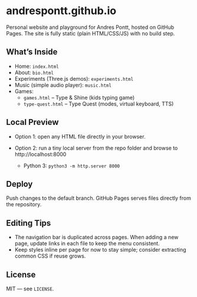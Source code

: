 # andrespontt.github.io

Personal website and playground for Andres Pontt, hosted on GitHub Pages. The site is fully static (plain HTML/CSS/JS) with no build step.

## What’s Inside

- Home: `index.html`
- About: `bio.html`
- Experiments (Three.js demos): `experiments.html`
- Music (simple audio player): `music.html`
- Games:
  - `games.html` – Type & Shine (kids typing game)
  - `type-quest.html` – Type Quest (modes, virtual keyboard, TTS)

## Local Preview

- Option 1: open any HTML file directly in your browser.
- Option 2: run a tiny local server from the repo folder and browse to http://localhost:8000

  - Python 3: `python3 -m http.server 8000`

## Deploy

Push changes to the default branch. GitHub Pages serves files directly from the repository.

## Editing Tips

- The navigation bar is duplicated across pages. When adding a new page, update links in each file to keep the menu consistent.
- Keep styles inline per page for now to stay simple; consider extracting common CSS if reuse grows.

## License

MIT — see `LICENSE`.
